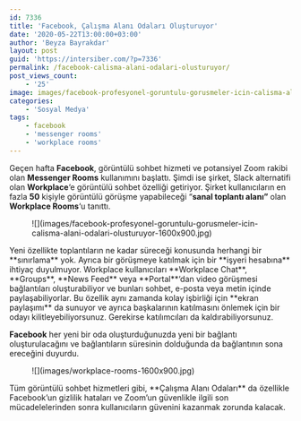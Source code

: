 ```yaml
---
id: 7336
title: 'Facebook, Çalışma Alanı Odaları Oluşturuyor'
date: '2020-05-22T13:00:00+03:00'
author: 'Beyza Bayrakdar'
layout: post
guid: 'https://intersiber.com/?p=7336'
permalink: /facebook-calisma-alani-odalari-olusturuyor/
post_views_count:
    - '25'
image: images/facebook-profesyonel-goruntulu-gorusmeler-icin-calisma-alani-odalari-olusturuyor-.jpg
categories:
    - 'Sosyal Medya'
tags:
    - facebook
    - 'messenger rooms'
    - 'workplace rooms'
---
```


Geçen hafta **Facebook**, görüntülü sohbet hizmeti ve potansiyel Zoom rakibi olan **Messenger Rooms** kullanımını başlattı. Şimdi ise şirket, Slack alternatifi olan **Workplace**‘e görüntülü sohbet özelliği getiriyor. Şirket kullanıcıların en fazla **50** kişiyle görüntülü görüşme yapabileceği “**sanal toplantı alanı”** olan **Workplace Rooms**‘u tanıttı.

<figure class="wp-block-image size-large">![](images/facebook-profesyonel-goruntulu-gorusmeler-icin-calisma-alani-odalari-olusturuyor-1600x900.jpg)</figure>Yeni özellikte toplantıların ne kadar süreceği konusunda herhangi bir **sınırlama** yok. Ayrıca bir görüşmeye katılmak için bir **işyeri hesabına** ihtiyaç duyulmuyor. Workplace kullanıcıları **Workplace Chat**, **Groups**, **News Feed** veya **Portal**‘dan video görüşmesi bağlantıları oluşturabiliyor ve bunları sohbet, e-posta veya metin içinde paylaşabiliyorlar. Bu özellik aynı zamanda kolay işbirliği için **ekran paylaşımı** da sunuyor ve ayrıca başkalarının katılmasını önlemek için bir odayı kilitleyebiliyorsunuz. Gerekirse katılımcıları da kaldırabiliyorsunuz.

**Facebook** her yeni bir oda oluşturduğunuzda yeni bir bağlantı oluşturulacağını ve bağlantıların süresinin dolduğunda da bağlantının sona ereceğini duyurdu.

<figure class="wp-block-image size-large">![](images/workplace-rooms-1600x900.jpg)</figure>Tüm görüntülü sohbet hizmetleri gibi, **Çalışma Alanı Odaları** da özellikle Facebook’un gizlilik hataları ve Zoom’un güvenlikle ilgili son mücadelelerinden sonra kullanıcıların güvenini kazanmak zorunda kalacak.